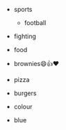 - sports

  - football
 
 - fighting
  
 - food
 
  - brownies:smile::+1::heart:
  
  - pizza
  
  - burgers
 
 - colour
 
  - blue

